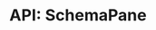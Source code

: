 ---
comment: "/**\n * The Schema navbar pane\n * \n * @memberof HashBrown.Client.Views.Navigation\n */"
meta:
    range:
        - 377
        - 6024
    filename: SchemaPane.js
    lineno: 15
    columnno: 0
    path: /home/mrzapp/Development/Web/hashbrown-cms/src/Client/Views/Navigation
    code:
        id: astnode100035464
        name: SchemaPane
        type: ClassDeclaration
        paramnames: []
classdesc: 'The Schema navbar pane'
memberof: HashBrown.Client.Views.Navigation
name: SchemaPane
longname: HashBrown.Client.Views.Navigation.SchemaPane
kind: class
scope: static
methods:
    -
        comment: "/**\n     * Event: Click remove schema\n     */"
        meta:
            range:
                - 469
                - 1779
            filename: SchemaPane.js
            lineno: 19
            columnno: 4
            path: /home/mrzapp/Development/Web/hashbrown-cms/src/Client/Views/Navigation
            code:
                id: astnode100035468
                name: SchemaPane.onClickRemoveSchema
                type: MethodDefinition
                paramnames: []
            vars:
                "": null
        description: 'Event: Click remove schema'
        name: onClickRemoveSchema
        longname: HashBrown.Client.Views.Navigation.SchemaPane.onClickRemoveSchema
        kind: function
        memberof: HashBrown.Client.Views.Navigation.SchemaPane
        scope: static
        params: []
    -
        comment: "/**\n     * Event: Click new schema\n     */"
        meta:
            range:
                - 1832
                - 2335
            filename: SchemaPane.js
            lineno: 58
            columnno: 4
            path: /home/mrzapp/Development/Web/hashbrown-cms/src/Client/Views/Navigation
            code:
                id: astnode100035592
                name: SchemaPane.onClickNewSchema
                type: MethodDefinition
                paramnames: []
            vars:
                "": null
        description: 'Event: Click new schema'
        name: onClickNewSchema
        longname: HashBrown.Client.Views.Navigation.SchemaPane.onClickNewSchema
        kind: function
        memberof: HashBrown.Client.Views.Navigation.SchemaPane
        scope: static
        params: []
    -
        comment: "/**\n     * Event: Click pull Schema\n     */"
        meta:
            range:
                - 2393
                - 3017
            filename: SchemaPane.js
            lineno: 77
            columnno: 4
            path: /home/mrzapp/Development/Web/hashbrown-cms/src/Client/Views/Navigation
            code:
                id: astnode100035660
                name: SchemaPane.onClickPullSchema
                type: MethodDefinition
                paramnames: []
            vars:
                "": null
        description: 'Event: Click pull Schema'
        name: onClickPullSchema
        longname: HashBrown.Client.Views.Navigation.SchemaPane.onClickPullSchema
        kind: function
        memberof: HashBrown.Client.Views.Navigation.SchemaPane
        scope: static
        params: []
    -
        comment: "/**\n     * Event: Click push Schema\n     */"
        meta:
            range:
                - 3075
                - 3493
            filename: SchemaPane.js
            lineno: 103
            columnno: 4
            path: /home/mrzapp/Development/Web/hashbrown-cms/src/Client/Views/Navigation
            code:
                id: astnode100035761
                name: SchemaPane.onClickPushSchema
                type: MethodDefinition
                paramnames: []
            vars:
                "": null
        description: 'Event: Click push Schema'
        name: onClickPushSchema
        longname: HashBrown.Client.Views.Navigation.SchemaPane.onClickPushSchema
        kind: function
        memberof: HashBrown.Client.Views.Navigation.SchemaPane
        scope: static
        params: []
    -
        comment: "/**\n     * Init\n     */"
        meta:
            range:
                - 3527
                - 6022
            filename: SchemaPane.js
            lineno: 122
            columnno: 4
            path: /home/mrzapp/Development/Web/hashbrown-cms/src/Client/Views/Navigation
            code:
                id: astnode100035824
                name: SchemaPane.init
                type: MethodDefinition
                paramnames: []
            vars:
                "": null
        description: Init
        name: init
        longname: HashBrown.Client.Views.Navigation.SchemaPane.init
        kind: function
        memberof: HashBrown.Client.Views.Navigation.SchemaPane
        scope: static
        params: []
shortname: SchemaPane
layout: docPage
permalink: /docs/hashbrown/client/views/navigation/schemapane/
title: 'API: SchemaPane'
description: 'The Schema navbar pane'

---